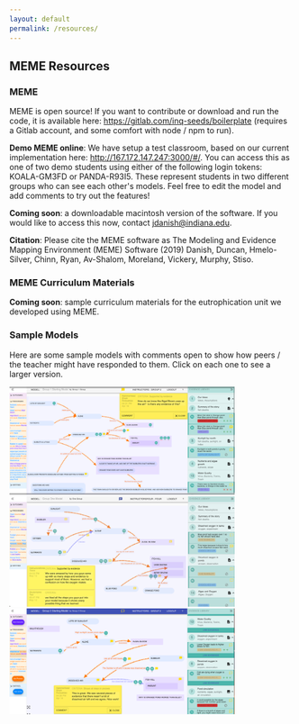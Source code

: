 ```yaml
---
layout: default
permalink: /resources/
---
```


## MEME Resources

### MEME
MEME is open source! If you want to contribute or download and run the code, it is available here: <a href="https://gitlab.com/inq-seeds/boilerplate" target="_blank">https://gitlab.com/inq-seeds/boilerplate</a> (requires a Gitlab account, and some comfort with node / npm to run).

**Demo MEME online**: We have setup a test classroom, based on our current implementation here: <a href="http://167.172.147.247:3000/#/" target="MEME Demo">http://167.172.147.247:3000/#/</a>. You can access this as one of two demo students using either of the following login tokens: KOALA-GM3FD or PANDA-R93I5. These represent students in two different groups who can see each other's models. Feel free to edit the model and add comments to try out the features! 

**Coming soon**: a downloadable macintosh version of the software. If you would like to access this now, contact <a href="mailto:jdanish@indiana.edu?subject=MEME">jdanish@indiana.edu</a>.

**Citation**: Please cite the MEME software as The Modeling and Evidence Mapping Environment
(MEME) Software (2019) Danish, Duncan, Hmelo-Silver, Chinn, Ryan, Av-Shalom,
Moreland, Vickery, Murphy, Stiso.

### MEME Curriculum Materials
**Coming soon**: sample curriculum materials for the eutrophication unit we developed using MEME.

### Sample Models
Here are some sample models with comments open to show how peers / the teacher might have responded to them. Click on each one to see a larger version.

<a href="/assets/img/Student%20model%201.png" target="_blank"><img src="/assets/img/Student%20model%201.png" alt="Sample student model in MEME" width=400></a>
<a href="/assets/img/Student%20model%202.png" target="_blank"><img src="/assets/img/Student%20model%202.png" alt="Sample student model in MEME" width=400></a>
<a href="/assets/img/Student%20model%203.png" target="_blank"><img src="/assets/img/Student%20model%203.png" alt="Sample student model in MEME" width=400></a>

